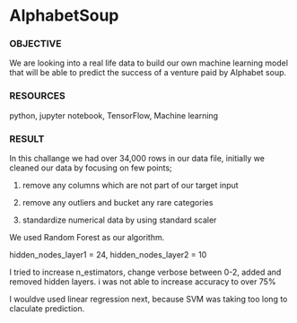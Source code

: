 # AlphabetSoup

### OBJECTIVE

We are looking into a real life data to build our own machine learning model that will be able to predict the success of a venture paid by Alphabet soup.

### RESOURCES

python, jupyter notebook, TensorFlow, Machine learning

### RESULT

In this challange we had over 34,000 rows in our data file, initially we cleaned our data by focusing on few points;

1. remove any columns which are not part of our target input

2. remove any outliers and bucket any rare categories

3. standardize numerical data by using standard scaler

We used Random Forest as our algorithm. 

hidden_nodes_layer1 =  24, hidden_nodes_layer2 = 10

I tried to increase n_estimators, change verbose between 0-2, added and removed hidden layers. i was not able to increase accuracy to over 75%

I wouldve used linear regression next, because SVM was taking too long to claculate prediction.

